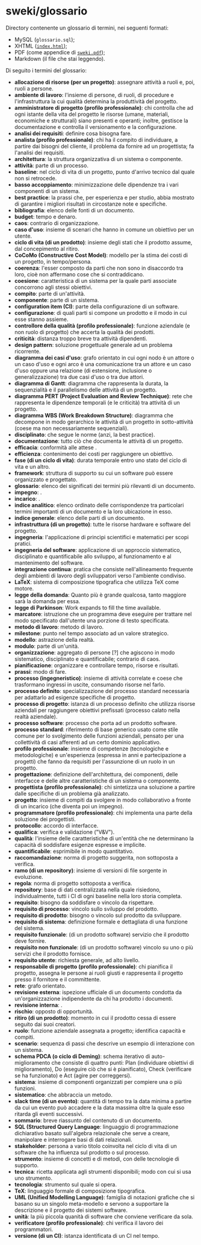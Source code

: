 # sweki/glossario

Directory contenente un glossario di termini, nei seguenti formati:
* MySQL (`glossario.sql`);
* XHTML ([`index.html`](https://gigiobello.github.io/sweki/glossario/index.html));
* PDF (come appendice di [`sweki.pdf`](https://github.com/gigiobello/sweki/raw/master/tex/sweki.pdf));
* Markdown (il file che stai leggendo).

Di seguito i termini del glossario:
* __allocazione di risorse (per un progetto)__: assegnare attività a ruoli e, poi, ruoli a persone.
* __ambiente di lavoro__: l'insieme di persone, di ruoli, di procedure e l'infrastruttura la cui qualità determina la produttività del progetto.
* __amministratore di progetto (profilo professionale)__: chi controlla che ad ogni istante della vita del progetto le risorse (umane, materiali, economiche e strutturali) siano presenti e operanti; inoltre, gestisce la documentazione e controlla il versionamento e la configurazione.
* __analisi dei requisiti__: definire cosa bisogna fare.
* __analista (profilo professionale)__: chi ha il compito di individuare, a partire dai bisogni del cliente, il problema da fornire ad un progettista; fa l'analisi dei requisiti.
* __architettura__: la struttura organizzativa di un sistema o componente.
* __attività__: parte di un processo.
* __baseline__: nel ciclo di vita di un progetto, punto d'arrivo tecnico dal quale non si retrocede.
* __basso accoppiamento__: minimizzazione delle dipendenze tra i vari componenti di un sistema.
* __best practice__: la prassi che, per esperienza e per studio, abbia mostrato di garantire i migliori risultati in circostanze note e specifiche.
* __bibliografia__: elenco delle fonti di un documento.
* __budget__: tempo e denaro.
* __caos__: contrario di organizzazione.
* __caso d'uso__: insieme di scenari che hanno in comune un obiettivo per un utente.
* __ciclo di vita (di un prodotto)__: insieme degli stati che il prodotto assume, dal concepimento al ritiro.
* __CoCoMo (Constructive Cost Model)__: modello per la stima dei costi di un progetto, in tempo/persona.
* __coerenza__: l'esser composto da parti che non sono in disaccordo tra loro, cioè non affermano cose che si contraddicano.
* __coesione__: caratteristica di un sistema per la quale parti associate concorrono agli stessi obiettivi.
* __compito__: parte di un'attività.
* __componente__: parte di un sistema.
* __configuration item (CI)__: parte della configurazione di un software.
* __configurazione__: di quali parti si compone un prodotto e il modo in cui esse stanno assieme.
* __controllore della qualità (profilo professionale)__: funzione aziendale (e non ruolo di progetto) che accerta la qualità dei prodotti.
* __criticità__: distanza troppo breve tra attività dipendenti.
* __design pattern__: soluzione progettuale generale ad un problema ricorrente.
* __diagramma dei casi d'uso__: grafo orientato in cui ogni nodo è un attore o un caso d'uso e ogni arco è una comunicazione tra un attore e un caso d'uso oppure una relazione (di estensione, inclusione o generalizzazione) tra due casi d'uso o tra due attori.
* __diagramma di Gantt__: diagramma che rappresenta la durata, la sequenzialità e il parallelismo delle attività di un progetto.
* __diagramma PERT (Project Evaluation and Review Technique)__: rete che rappresenta le dipendenze temporali (e le criticità) tra attività di un progetto.
* __diagramma WBS (Work Breakdown Structure)__: diagramma che decompone in modo gerarchico le attività di un progetto in sotto-attività (coese ma non necessariamente sequenziali).
* __disciplinato__: che segue le norme (anzi, la best practice).
* __documentazione__: tutto ciò che documenta le attività di un progetto.
* __efficacia__: conformità alle attese	.
* __efficienza__: contenimento dei costi per raggiungere un obiettivo.
* __fase (di un ciclo di vita)__: durata temporale entro uno stato del ciclo di vita e un altro.
* __framework__: struttura di supporto su cui un software può essere organizzato e progettato.
* __glossario__: elenco dei significati dei termini più rilevanti di un documento.
* __impegno__: .
* __incarico__: .
* __indice analitico__: elenco ordinato delle corrispondenze tra particolari termini importanti di un documento e la loro ubicazione in esso.
* __indice generale__: elenco delle parti di un documento.
* __infrastruttura (di un progetto)__: tutte le risorse hardware e software del progetto.
* __ingegneria__: l'applicazione di princìpi scientifici e matematici per scopi pratici.
* __ingegneria del software__: applicazione di un approccio sistematico, disciplinato e quantificabile allo sviluppo, al funzionamento e al mantenimento del software.
* __integrazione continua__: pratica che consiste nell'allineamento frequente degli ambienti di lavoro degli sviluppatori verso l'ambiente condiviso.
* __LaTeX__: sistema di composizione tipografica che utilizza TeX come motore.
* __legge della domanda__: Quanto più è grande qualcosa, tanto maggiore sarà la domanda per essa.
* __legge di Parkinson__: Work expands to fill the time available.
* __marcatore__: istruzione che un programma deve eseguire per trattare nel modo specificato dall'utente una porzione di testo specificata.
* __metodo di lavoro__: metodo di lavoro.
* __milestone__: punto nel tempo associato ad un valore strategico.
* __modello__: astrazione della realtà.
* __modulo__: parte di un'unità.
* __organizzazione__: aggregato di persone [?] che agiscono in modo sistematico, disciplinato e quantificabile; contrario di caos.
* __pianificazione__: organizzare e controllare tempo, risorse e risultati.
* __prassi__: modo di fare.
* __processo (ingegneristico)__: insieme di attività correlate e coese che trasformano ingressi in uscite, consumando risorse nel farlo.
* __processo definito__: specializzazione del processo standard necessaria per adattarlo ad esigenze specifiche di progetto.
* __processo di progetto__: istanza di un processo definito che utilizza risorse aziendali per raggiungere obiettivi prefissati (processo calato nella realtà aziendale).
* __processo software__: processo che porta ad un prodotto software.
* __processo standard__: riferimento di base generico usato come stile comune per lo svolgimento delle funzioni aziendali, pensato per una collettività di casi afferenti ad un certo dominio applicativo.
* __profilo professionale__: insieme di competenze (tecnologiche e metodologiche) e un'esperienza (espressa in anni e partecipazione a progetti) che fanno da requisiti per l'assunzione di un ruolo in un progetto.
* __progettazione__: definizione dell'architettura, dei componenti, delle interfacce e delle altre caratteristiche di un sistema o componente.
* __progettista (profilo professionale)__: chi sintetizza una soluzione a partire dalle specifiche di un problema già analizzato.
* __progetto__: insieme di compiti da svolgere in modo collaborativo a fronte di un incarico (che diventa poi un impegno).
* __programmatore (profilo professionale)__: chi implementa una parte della soluzione dei progettisti.
* __protocollo__: accordo di interfacce.
* __qualifica__: verifica e validazione ("V&V").
* __qualità__: l'insieme delle caratteristiche di un'entità che ne determinano la capacità di soddisfare esigenze espresse e implicite.
* __quantificabile__: esprimibile in modo quantitativo.
* __raccomandazione__: norma di progetto suggerita, non sottoposta a verifica.
* __ramo (di un repository)__: insieme di versioni di file sorgente in evoluzione.
* __regola__: norma di progetto sottoposta a verifica.
* __repository__: base di dati centralizzata nella quale risiedono, individualmente, tutti i CI di ogni baseline nella loro storia completa.
* __requisito__: bisogno da soddisfare o vincolo da rispettare.
* __requisito di processo__: vincolo sullo sviluppo del prodotto.
* __requisito di prodotto__: bisogno o vincolo sul prodotto da sviluppare.
* __requisito di sistema__: definizione formale e dettagliata di una funzione del sistema.
* __requisito funzionale__: (di un prodotto software) servizio che il prodotto deve fornire.
* __requisito non funzionale__: (di un prodotto software) vincolo su uno o più servizi che il prodotto fornisce.
* __requisito utente__: richiesta generale, ad alto livello.
* __responsabile di progetto (profilo professionale)__: chi pianifica il progetto, assegna le persone ai ruoli giusti e rappresenta il progetto presso il fornitore e il committente.
* __rete__: grafo orientato.
* __revisione esterna__: ispezione ufficiale di un documento condotta da un'organizzazione indipendente da chi ha prodotto i documenti.
* __revisione interna__: .
* __rischio__: opposto di opportunità.
* __ritiro (di un prodotto)__: momento in cui il prodotto cessa di essere seguito dai suoi creatori.
* __ruolo__: funzione aziendale assegnata a progetto; identifica capacità e compiti.
* __scenario__: sequenza di passi che descrive un esempio di interazione con un sistema.
* __schema PDCA (o ciclo di Deming)__: schema iterativo di auto-miglioramento che consiste di quattro punti: Plan (individuare obiettivi di miglioramento), Do (eseguire ciò che si è pianificato), Check (verificare se ha funzionato) e Act (agire per correggersi).
* __sistema__: insieme di componenti organizzati per compiere una o più funzioni.
* __sistematico__: che abbraccia un metodo.
* __slack time (di un evento)__: quantità di tempo tra la data minima a partire da cui un evento può accadere e la data massima oltre la quale esso ritarda gli eventi successivi.
* __sommario__: breve riassunto del contenuto di un documento.
* __SQL (Structured Query Language__: linguaggio di programmazione dichiarativo basato sull'algebra relazionale che serve a creare, manipolare e interrogare basi di dati relazionali.
* __stakeholder__: persona a vario titolo coinvolta nel ciclo di vita di un software che ha influenza sul prodotto o sul processo.
* __strumento__: insieme di concetti e di metodi, con delle tecnologie di supporto.
* __tecnica__: ricetta applicata agli strumenti disponibili; modo con cui si usa uno strumento.
* __tecnologia__: strumento sul quale si opera.
* __TeX__: linguaggio formale di composizione tipografica.
* __UML (Unified Modelling Language)__: famiglia di notazioni grafiche che si basano su un singolo meta-modello e servono a supportare la descrizione e il progetto dei sistemi software.
* __unità__: la più piccola quanità di software che conviene verificare da sola.
* __verificatore (profilo professionale)__: chi verifica il lavoro dei programmatori.
* __versione (di un CI)__: istanza identificata di un CI nel tempo.

